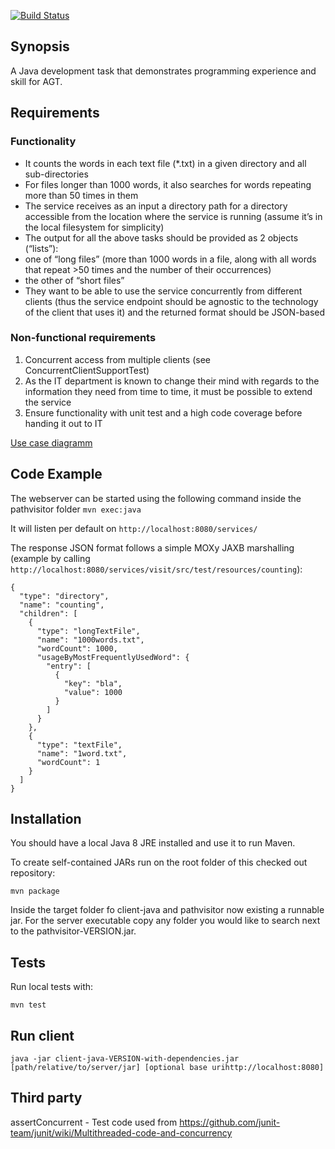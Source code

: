 [![Build Status](https://travis-ci.com/idstein/agt.svg?token=QTWdMaqXyCvwHbkPxMwB&branch=master)](https://travis-ci.com/idstein/agt)

## Synopsis

A Java development task that demonstrates programming experience and skill for AGT.

## Requirements

### Functionality

- It counts the words in each text file (*.txt) in a given directory and all sub-directories 
-	For files longer than 1000 words, it also searches for words repeating more than 50 times in them
-	The service receives as an input a directory path for a directory accessible from the location where the service is running (assume it’s in the local filesystem for simplicity)
-	The output for all the above tasks should be provided as 2 objects (“lists”):
  -	one of “long files” (more than 1000 words in a file, along with all words that repeat >50 times and the number of their occurrences)
  -	the other of “short files”
-	They want to be able to use the service concurrently from different clients (thus the service endpoint should be agnostic to the technology of the client that uses it) and the returned format should be JSON-based

### Non-functional requirements
1. Concurrent access from multiple clients (see ConcurrentClientSupportTest)
2. As the IT department is known to change their mind with regards to the information they need from time to time, it must be possible to extend the service
3. Ensure functionality with unit test and a high code coverage before handing it out to IT

[Use case diagramm](https://www.lucidchart.com/invitations/accept/7bd9d298-3531-4e64-993f-ee86e93b487c)

## Code Example

The webserver can be started using the following command inside the pathvisitor folder
`mvn exec:java`

It will listen per default on `http://localhost:8080/services/`

The response JSON format follows a simple MOXy JAXB marshalling (example by calling `http://localhost:8080/services/visit/src/test/resources/counting`):

    {
      "type": "directory",
      "name": "counting",
      "children": [
        {
          "type": "longTextFile",
          "name": "1000words.txt",
          "wordCount": 1000,
          "usageByMostFrequentlyUsedWord": {
            "entry": [
              {
                "key": "bla",
                "value": 1000
              }
            ]
          }
        },
        {
          "type": "textFile",
          "name": "1word.txt",
          "wordCount": 1
        }
      ]
    }

## Installation

You should have a local Java 8 JRE installed and use it to run Maven.

To create self-contained JARs run on the root folder of this checked out repository:

`mvn package`

Inside the target folder fo client-java and pathvisitor now existing a runnable jar. For the server executable copy any folder you would like to search next to the pathvisitor-VERSION.jar.

## Tests
Run local tests with:

`mvn test`

## Run client

`java -jar client-java-VERSION-with-dependencies.jar [path/relative/to/server/jar] [optional base urihttp://localhost:8080]`

## Third party

assertConcurrent - Test code used from https://github.com/junit-team/junit/wiki/Multithreaded-code-and-concurrency
